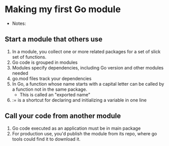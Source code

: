 # Making my first Go module
- Notes:
## Start a module that others use
1. In a module, you collect one or more related packages for a set of slick set of functions.
2. Go code is grouped in modules
3. Modules specify dependencies, including Go version and other modules needed
4. go.mod files track your dependencies
5. In Go, a function whose name starts with a capital letter can be called by a function not in the same package. 
    - This is called an "exported name"
6. := is a shortcut for declaring and initializing a variable in one line
## Call your code from another module
1. Go code executed as an application must be in main package
2. For production use, you'd publish the module from its repo, where go tools could find it to download it.